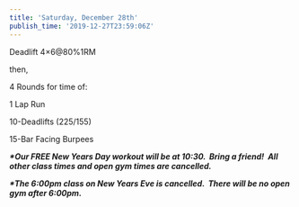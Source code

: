 ```yaml
---
title: 'Saturday, December 28th'
publish_time: '2019-12-27T23:59:06Z'
---
```


Deadlift 4×6\@80%1RM

then,

4 Rounds for time of:

1 Lap Run

10-Deadlifts (225/155)

15-Bar Facing Burpees

***\*Our FREE New Years Day workout will be at 10:30.  Bring a friend!
 All other class times and open gym times are cancelled.***

***\*The 6:00pm class on New Years Eve is cancelled.  There will be no
open gym after 6:00pm.***
